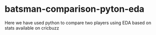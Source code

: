 # batsman-comparison-pyton-eda
Here we have used python to compare two players using EDA based on stats available on cricbuzz
